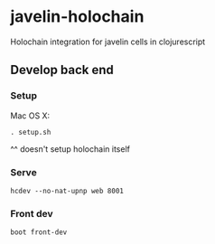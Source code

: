 # javelin-holochain
Holochain integration for javelin cells in clojurescript

## Develop back end

### Setup

Mac OS X:

`. setup.sh`

^^ doesn't setup holochain itself

### Serve

`hcdev --no-nat-upnp web 8001`

### Front dev

`boot front-dev`
